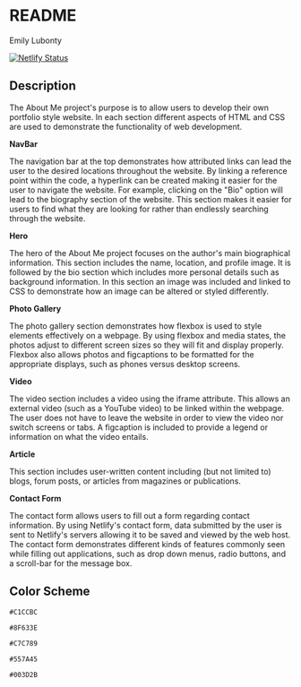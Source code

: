 # README

Emily Lubonty

[![Netlify Status](https://api.netlify.com/api/v1/badges/a2f6c22b-73bb-4271-9663-6d74d8728073/deploy-status?branch=final-draft)](https://app.netlify.com/sites/about-me-emilylubonty/deploys)

## Description
The About Me project's purpose is to allow users to develop their own portfolio style website. In each section different aspects of HTML and CSS are used to demonstrate the functionality of web development. 

**NavBar**

The navigation bar at the top demonstrates how attributed links can lead the user to the desired locations throughout the website. By linking a reference point within the code, a hyperlink can be created making it easier for the user to navigate the website. For example, clicking on the "Bio" option will lead to the biography section of the website. This section makes it easier for users to find what they are looking for rather than endlessly searching through the website. 

**Hero**

The hero of the About Me project focuses on the author's main biographical information. This section includes the name, location, and profile image. It is followed by the bio section which includes more personal details such as background information. In this section an image was included and linked to CSS to demonstrate how an image can be altered or styled differently. 

**Photo Gallery**

The photo gallery section demonstrates how flexbox is used to style elements effectively on a webpage. By using flexbox and media states, the photos adjust to different screen sizes so they will fit and display properly. Flexbox also allows photos and figcaptions to be formatted for the appropriate displays, such as phones versus desktop screens. 

**Video**

The video section includes a video using the iframe attribute. This allows an external video (such as a YouTube video) to be linked within the webpage. The user does not have to leave the website in order to view the video nor switch screens or tabs. A figcaption is included to provide a legend or information on what the video entails. 

**Article** 

This section includes user-written content including (but not limited to) blogs, forum posts, or articles from magazines or publications. 

**Contact Form**

The contact form allows users to fill out a form regarding contact information. By using Netlify's contact form, data submitted by the user is sent to Netlify's servers allowing it to be saved and viewed by the web host. The contact form demonstrates different kinds of features commonly seen while filling out applications, such as drop down menus, radio buttons, and a scroll-bar for the message box. 

## Color Scheme

`#C1CCBC`

`#8F633E`

`#C7C789`

`#557A45`

`#003D2B`


